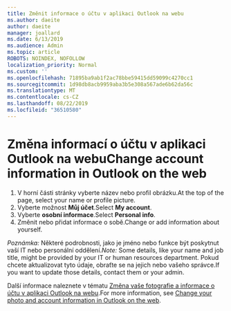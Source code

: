 ```yaml
---
title: Změnit informace o účtu v aplikaci Outlook na webu
ms.author: daeite
author: daeite
manager: joallard
ms.date: 6/13/2019
ms.audience: Admin
ms.topic: article
ROBOTS: NOINDEX, NOFOLLOW
localization_priority: Normal
ms.custom: ''
ms.openlocfilehash: 71895ba9ab1f2ac78bbe59415dd59099c4270cc1
ms.sourcegitcommit: 1d98db8acb9959aba3b5e308a567ade6b62da56c
ms.translationtype: MT
ms.contentlocale: cs-CZ
ms.lasthandoff: 08/22/2019
ms.locfileid: "36510580"
---
```

# <a name="change-account-information-in-outlook-on-the-web"></a><span data-ttu-id="e7ad3-102">Změna informací o účtu v aplikaci Outlook na webu</span><span class="sxs-lookup"><span data-stu-id="e7ad3-102">Change account information in Outlook on the web</span></span>

1. <span data-ttu-id="e7ad3-103">V horní části stránky vyberte název nebo profil obrázku.</span><span class="sxs-lookup"><span data-stu-id="e7ad3-103">At the top of the page, select your name or profile picture.</span></span>
1. <span data-ttu-id="e7ad3-104">Vyberte možnost **Můj účet**.</span><span class="sxs-lookup"><span data-stu-id="e7ad3-104">Select **My account**.</span></span>
1. <span data-ttu-id="e7ad3-105">Vyberte **osobní informace**.</span><span class="sxs-lookup"><span data-stu-id="e7ad3-105">Select **Personal info**.</span></span>
1. <span data-ttu-id="e7ad3-106">Změnit nebo přidat informace o sobě.</span><span class="sxs-lookup"><span data-stu-id="e7ad3-106">Change or add information about yourself.</span></span>

<span data-ttu-id="e7ad3-107">*Poznámka:* Některé podrobnosti, jako je jméno nebo funkce být poskytnut vaší IT nebo personální oddělení.</span><span class="sxs-lookup"><span data-stu-id="e7ad3-107">*Note:* Some details, like your name and job title, might be provided by your IT or human resources department.</span></span> <span data-ttu-id="e7ad3-108">Pokud chcete aktualizovat tyto údaje, obraťte se na jejich nebo vašeho správce.</span><span class="sxs-lookup"><span data-stu-id="e7ad3-108">If you want to update those details, contact them or your admin.</span></span>

<span data-ttu-id="e7ad3-109">Další informace naleznete v tématu [Změna vaše fotografie a informace o účtu v aplikaci Outlook na webu](https://support.office.com/article/b2dbb289-851d-4bed-93c3-3e136f5659ec).</span><span class="sxs-lookup"><span data-stu-id="e7ad3-109">For more information, see [Change your photo and account information in Outlook on the web](https://support.office.com/article/b2dbb289-851d-4bed-93c3-3e136f5659ec).</span></span>